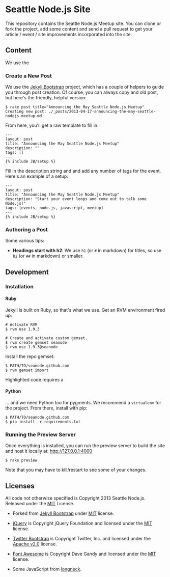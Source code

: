# Seattle Node.js Site

This repository contains the Seattle Node.js Meetup site. You can clone or
fork the project, add some content and send a pull request to get your
article / event / site improvements incorporated into the site.

## Content
We use the

### Create a New Post
We use the [Jekyll Bootstrap][j_bootstrap] project, which has a couple of
helpers to guide you through post creation. Of course, you can always copy
and old post, but here's the friendly, helpful version:

    $ rake post title="Announcing the May Seattle Node.js Meetup"
    Creating new post: ./_posts/2013-04-17-announcing-the-may-seattle-nodejs-meetup.md

From here, you'll get a raw template to fill in:

    ---
    layout: post
    title: "Announcing the May Seattle Node.js Meetup"
    description: ""
    tags: []
    ---
    {% include JB/setup %}

Fill in the description string and and add any number of tags for the event.
Here's an example of a setup:

    ---
    layout: post
    title: "Announcing the May Seattle Node.js Meetup"
    description: "Start your event loops and come out to talk some Node.js!"
    tags: [events, node.js, javascript, meetup]
    ---
    {% include JB/setup %}

### Authoring a Post

Some various tips:

* **Headings start with h2**: We use `h1` (or `#` in markdown) for titles,
  so use  `h2` (or `##` in markdown) or smaller.


## Development

### Installation
#### Ruby
Jekyll is built on Ruby, so that's what we use. Get an RVM environment
fired up:

    # Activate RVM
    $ rvm use 1.9.3

    # Create and activate custom gemset.
    $ rvm create gemset seanode
    $ rvm use 1.9.3@seanode

Install the repo gemset:

    $ PATH/TO/seanode.github.com
    $ rvm gemset import

Highlighted code requires a

#### Python
... and we need Python too for pygments. We recommend a `virtualenv` for
the project. From there, install with pip:

    $ PATH/TO/seanode.github.com
    $ pip install -r requirements.txt

### Running the Preview Server
Once everything is installed, you can run the preview server to build the site
and host it locally at: <http://127.0.0.1:4000>

    $ rake preview

Note that you may have to kill/restart to see some of your changes.

## Licenses
All code not otherwise specified is Copyright 2013 Seattle Node.js.
Released under the [MIT](./LICENSE.txt) License.

* Forked from [Jekyll Bootstrap][j_bootstrap] under
  [MIT](http://opensource.org/licenses/MIT) license.

* [jQuery][jquery] is Copyright jQuery Foundation and licensed under the
  [MIT](https://github.com/jquery/jquery/blob/master/MIT-LICENSE.txt) license.

* [Twitter Bootstrap][bootstrap] is Copyright Twitter, Inc. and licensed under
  the [Apache v2.0](https://github.com/twitter/bootstrap/blob/master/LICENSE)
  license.

* [Font Awesome][font_awesome] is Copyright Dave Gandy and licensed under
  the [MIT](http://fortawesome.github.io/Font-Awesome/#license)
  license.

* Some JavaScript from [longneck][longneck].

[j_bootstrap]: http://jekyllbootstrap.com
[bootstrap]: https://github.com/twitter/bootstrap
[jquery]: https://github.com/jquery/jquery
[longneck]: https://github.com/willwhite/longneck
[font_awesome]: http://fortawesome.github.io/Font-Awesome/

